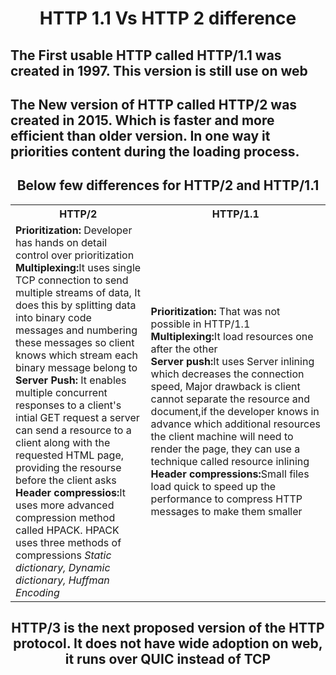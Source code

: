 <h1 align="center">HTTP 1.1 Vs HTTP 2 difference</h1>
<p align="center">

<h2 align="left">The First usable HTTP called HTTP/1.1 was created in 1997. This version is still use on web </h2>
<h2 align="left">The New version of HTTP called HTTP/2 was created in 2015. Which is faster and more efficient than older version. In one way it priorities content during the loading process. </h2>
<h2 align="center"><b>Below few differences for HTTP/2 and HTTP/1.1 </b></h2>

<table><tr><th>HTTP/2</th> <th>HTTP/1.1</th></tr>
<tr><td> <b>Prioritization: </b>Developer has hands on detail control over prioritization  <br><b>Multiplexing:</b>It uses single TCP connection to send multiple streams of data, It does this by splitting data into binary code messages and numbering these messages so client knows which stream each binary   message belong to<br><b>Server Push: </b>It enables multiple concurrent responses to a client's intial GET request a server can send a resource to a client along with the requested HTML page, providing the resourse before the client asks<br><b>Header compressios:</b>It uses more advanced compression method called HPACK. HPACK uses three methods of compressions <i>Static dictionary, Dynamic dictionary, Huffman Encoding</i></td> <td height= "40"> <b>Prioritization: </b>That was not possible in HTTP/1.1 <br><b>Multiplexing:</b>It load resources one after the other<br><b>Server push:</b>It uses Server inlining which decreases the connection speed, Major drawback is client cannot separate the resource and document,if the developer knows in advance which additional resources the client machine will need to render the page, they can use a technique called resource inlining<br><b>Header compressions:</b>Small files load quick to speed up the performance to compress HTTP messages to make them smaller </td></tr>
</table>

<h2 align="center"><b> HTTP/3 is the next proposed version of the HTTP protocol. It does not have wide adoption on web, it runs over QUIC instead of TCP </b></h2>

</p>



